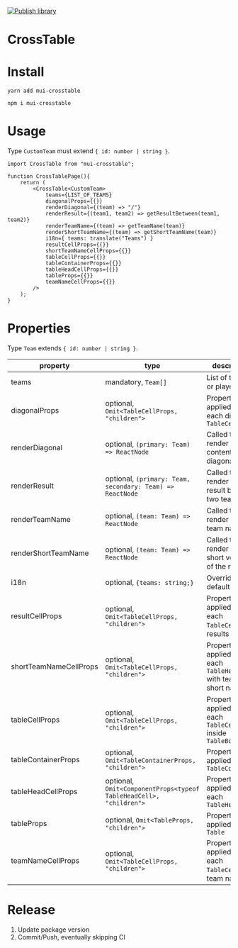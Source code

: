 [![Publish library](https://github.com/mastro-elfo/crosstable/actions/workflows/publish.yml/badge.svg)](https://github.com/mastro-elfo/crosstable/actions/workflows/publish.yml)

# CrossTable

# Install

```
yarn add mui-crosstable
```

```
npm i mui-crosstable
```

# Usage

Type `CustomTeam` must extend `{ id: number | string }`.

```tsx
import CrossTable from "mui-crosstable";

function CrossTablePage(){
    return (
        <CrossTable<CustomTeam>
            teams={LIST_OF_TEAMS}
            diagonalProps={{}}
            renderDiagonal={(team) => "/"}
            renderResult={(team1, team2) => getResultBetween(team1, team2)}
            renderTeamName={(team) => getTeamName(team)}
            renderShortTeamName={(team) => getShortTeamName(team)}
            i18n={ teams: translate("Teams") }
            resultCellProps={{}}
            shortTeamNameCellProps={{}}
            tableCellProps={{}}
            tableContainerProps={{}}
            tableHeadCellProps={{}}
            tableProps={{}}
            teamNameCellProps={{}}
        />
    );
}
```

# Properties

Type `Team` extends `{ id: number | string }`.

| property               | type                                                               | description                                                      |
| ---------------------- | ------------------------------------------------------------------ | ---------------------------------------------------------------- |
| teams                  | mandatory, `Team[]`                                                | List of teams or players                                         |
| diagonalProps          | optional, `Omit<TableCellProps, "children">`                       | Properties applied to each diagonal `TableCell`                  |
| renderDiagonal         | optional, `(primary: Team) => ReactNode`                           | Called to render the content of a diagonal cell                  |
| renderResult           | optional, `(primary: Team, secondary: Team) => ReactNode`          | Called to render the result between two teams                    |
| renderTeamName         | optional, `(team: Team) => ReactNode`                              | Called to render the team name                                   |
| renderShortTeamName    | optional, `(team: Team) => ReactNode`                              | Called to render the short version of the name                   |
| i18n                   | optional, `{teams: string;}`                                       | Override the default texts                                       |
| resultCellProps        | optional, `Omit<TableCellProps, "children">`                       | Properties applied to each `TableCell` with results              |
| shortTeamNameCellProps | optional, `Omit<TableCellProps, "children">`                       | Properties applied to each `TableHeadCell` with team short names |
| tableCellProps         | optional, `Omit<TableCellProps, "children">`                       | Properties applied to each `TableCell` inside `TableBody`        |
| tableContainerProps    | optional, `Omit<TableContainerProps, "children">`                  | Properties applied to `TableContainer`                           |
| tableHeadCellProps     | optional, `Omit<ComponentProps<typeof TableHeadCell>, "children">` | Properties applied to each `TableHeadCell`                       |
| tableProps             | optional, `Omit<TableProps, "children">`                           | Properties applied to `Table`                                    |
| teamNameCellProps      | optional, `Omit<TableCellProps, "children">`                       | Properties applied to each `TableCell` with team names           |

# Release

1. Update package version
2. Commit/Push, eventually skipping CI
